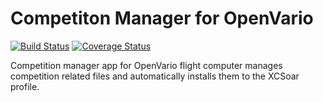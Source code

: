 # Competiton Manager for OpenVario

[![Build Status](https://travis-ci.com/kedder/openvario-compman.svg?branch=master)](https://travis-ci.com/kedder/openvario-compman)
[![Coverage Status](https://coveralls.io/repos/github/kedder/openvario-compman/badge.svg?branch=master)](https://coveralls.io/github/kedder/openvario-compman?branch=master)

Competition manager app for OpenVario flight computer manages competition
related files and automatically installs them to the XCSoar profile.
